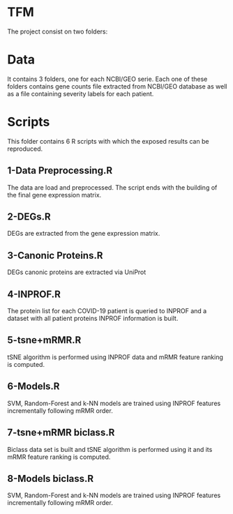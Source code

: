 # TFM
The project consist on two folders:

# Data
It contains 3 folders, one for each NCBI/GEO serie. Each one of these folders contains gene counts file extracted from NCBI/GEO database as well as a file containing severity labels for each patient.

# Scripts
This folder contains 6 R scripts with which the exposed results can be reproduced.
## 1-Data Preprocessing.R
The data are load and preprocessed. The script ends with the building of the final gene expression matrix.
## 2-DEGs.R
DEGs are extracted from the gene expression matrix.
## 3-Canonic Proteins.R
DEGs canonic proteins are extracted via UniProt
## 4-INPROF.R
The protein list for each COVID-19 patient is queried to INPROF and a dataset with all patient proteins INPROF information is built.
## 5-tsne+mRMR.R
tSNE algorithm is performed using INPROF data and mRMR feature ranking is computed.
## 6-Models.R
SVM, Random-Forest and k-NN models are trained using INPROF features incrementally following mRMR order.
## 7-tsne+mRMR biclass.R
Biclass data set is built and tSNE algorithm is performed using it and its mRMR feature ranking is computed.
## 8-Models biclass.R
SVM, Random-Forest and k-NN models are trained using INPROF features incrementally following mRMR order.

